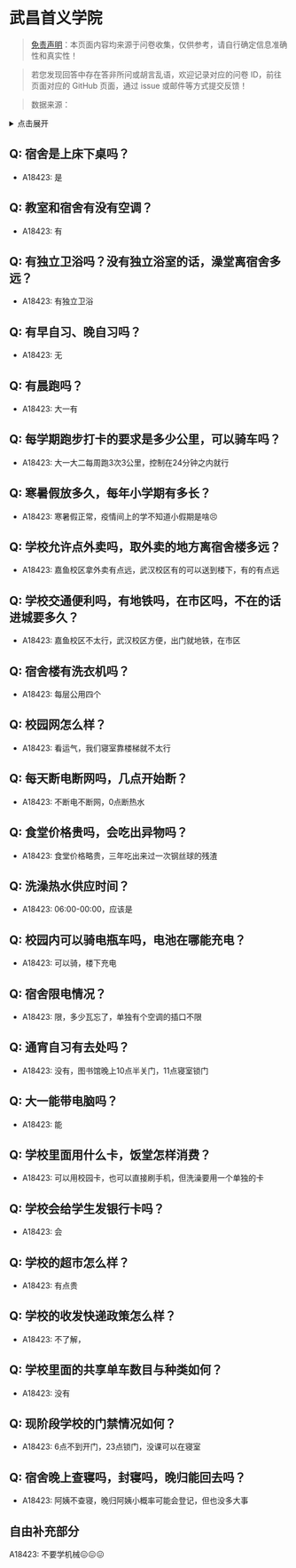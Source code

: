 # 武昌首义学院

> [免责声明](https://colleges.chat/#_3)：本页面内容均来源于问卷收集，仅供参考，请自行确定信息准确性和真实性！

> 若您发现回答中存在答非所问或胡言乱语，欢迎记录对应的问卷 ID，前往页面对应的 GitHub 页面，通过 issue 或邮件等方式提交反馈！

> 数据来源：

<details><summary>点击展开</summary>
<ul>
<li>A18423: 匿名 (2023 年 06 月)</li>
</ul>
</details>

## Q: 宿舍是上床下桌吗？

- A18423: 是

## Q: 教室和宿舍有没有空调？

- A18423: 有

## Q: 有独立卫浴吗？没有独立浴室的话，澡堂离宿舍多远？

- A18423: 有独立卫浴

## Q: 有早自习、晚自习吗？

- A18423: 无

## Q: 有晨跑吗？

- A18423: 大一有

## Q: 每学期跑步打卡的要求是多少公里，可以骑车吗？

- A18423: 大一大二每周跑3次3公里，控制在24分钟之内就行

## Q: 寒暑假放多久，每年小学期有多长？

- A18423: 寒暑假正常，疫情间上的学不知道小假期是啥😣

## Q: 学校允许点外卖吗，取外卖的地方离宿舍楼多远？

- A18423: 嘉鱼校区拿外卖有点远，武汉校区有的可以送到楼下，有的有点远

## Q: 学校交通便利吗，有地铁吗，在市区吗，不在的话进城要多久？

- A18423: 嘉鱼校区不太行，武汉校区方便，出门就地铁，在市区

## Q: 宿舍楼有洗衣机吗？

- A18423: 每层公用四个

## Q: 校园网怎么样？

- A18423: 看运气，我们寝室靠楼梯就不太行

## Q: 每天断电断网吗，几点开始断？

- A18423: 不断电不断网，0点断热水

## Q: 食堂价格贵吗，会吃出异物吗？

- A18423: 食堂价格略贵，三年吃出来过一次钢丝球的残渣

## Q: 洗澡热水供应时间？

- A18423: 06:00-00:00，应该是

## Q: 校园内可以骑电瓶车吗，电池在哪能充电？

- A18423: 可以骑，楼下充电

## Q: 宿舍限电情况？

- A18423: 限，多少瓦忘了，单独有个空调的插口不限

## Q: 通宵自习有去处吗？

- A18423: 没有，图书馆晚上10点半关门，11点寝室锁门

## Q: 大一能带电脑吗？

- A18423: 能

## Q: 学校里面用什么卡，饭堂怎样消费？

- A18423: 可以用校园卡，也可以直接刷手机，但洗澡要用一个单独的卡

## Q: 学校会给学生发银行卡吗？

- A18423: 会

## Q: 学校的超市怎么样？

- A18423: 有点贵

## Q: 学校的收发快递政策怎么样？

- A18423: 不了解，

## Q: 学校里面的共享单车数目与种类如何？

- A18423: 没有

## Q: 现阶段学校的门禁情况如何？

- A18423: 6点不到开门，23点锁门，没课可以在寝室

## Q: 宿舍晚上查寝吗，封寝吗，晚归能回去吗？

- A18423: 阿姨不查寝，晚归阿姨小概率可能会登记，但也没多大事

## 自由补充部分

A18423: 不要学机械😖😖😖